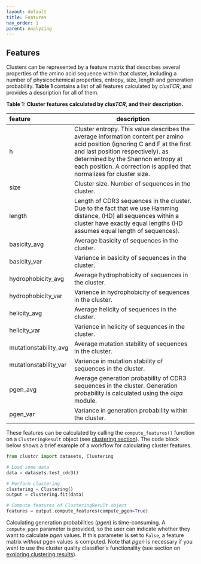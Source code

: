 ```yaml
---
layout: default
title: Features
nav_order: 1
parent: Analyzing
---
```



## Features

Clusters can be represented by a feature matrix that describes several properties of the amino acid sequence within that cluster, including a number of physicochemical properties, entropy, size, length and generation probability. **Table 1** contains a list of all features calculated by *clusTCR*, and provides a description for all of them.

**Table 1: Cluster features calculated by *clusTCR*, and their description.**

| feature               | description                                                  |
| :-------------------- | ------------------------------------------------------------ |
| h                     | Cluster entropy. This value describes the average information content per amino acid position (ignoring C and F at the first and last position respectively). as determined by the Shannon entropy at each position. A correction is applied that normalizes for cluster size. |
| size                  | Cluster size. Number of sequences in the cluster.            |
| length                | Length of CDR3 sequences in the cluster. Due to the fact that we use Hamming distance, (HD) all sequences within a cluster have exactly equal lengths (HD assumes equal length of sequences). |
| basicity_avg          | Average basicity of sequences in the cluster.                |
| basicity_var          | Varience in basicity of sequences in the cluster.            |
| hydrophobicity_avg    | Average hydrophobicity of sequences in the cluster.          |
| hydrophobicity_var    | Varience in hydrophobicity of sequences in the cluster.      |
| helicity_avg          | Average helicity of sequences in the cluster.                |
| helicity_var          | Varience in helicity of sequences in the cluster.            |
| mutationstability_avg | Average mutation stability of sequences in the cluster.      |
| mutationstability_var | Varience in mutation stability of sequences in the cluster.  |
| pgen_avg              | Average generation probability of CDR3 sequences in the cluster. Generation probability is calculated using the *olga* module. |
| pgen_var              | Variance in generation probability within the cluster.       |

These features can be calculated by calling the `compute_features()` function on a `ClusteringResult` object (see [clustering section](../clustering/how-to-use)). The code block below shows a brief example of a workflow for calculating cluster features.

```python
from clustcr import datasets, Clustering

# Load some data
data = datasets.test_cdr3()

# Perform clustering
clustering = Clustering()
output = clustering.fit(data)

# Compute features of ClusteringResult object
features = output.compute_features(compute_pgen=True)
```

Calculating generation probabilities (*pgen*) is time-consuming. A `compute_pgen` parameter is provided, so the user can indicate whether they want to calculate *pgen* values. If this parameter is set to `False`, a feature matrix *without* pgen values is computed. Note that *pgen* is necessary if you want to use the cluster quality classifier's functionality (see section on [exploring clustering results](exploration)).